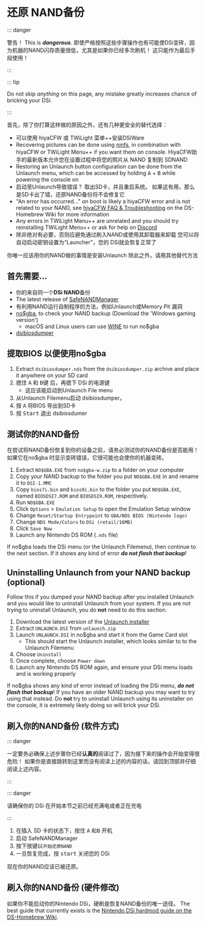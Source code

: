 # 还原 NAND备份

::: danger

警告！ This is _**dangerous**_. 即使严格按照这些步骤操作也有可能使DSi变砖，因为机器的NAND闪存质量很低，尤其是如果你已经多次刷机！ 这只能作为最后手段使用！

:::

::: tip

Do not skip _anything_ on this page, any mistake greatly increases chance of bricking your DSi.

:::

首先，除了你打算这样做的原因之外，还有几种更安全的替代选择：

- 可以使用 hiyaCFW 或 TWiLight 菜单++安装DSiWare
- Recovering pictures can be done using [ninfs](https://github.com/ihaveamac/ninfs/releases), in combination with hiyaCFW or TWiLight Menu++ if you want them on console. HiyaCFW助手的最新版本允许您在设置过程中将您的照片从 NAND 复制到 SDNAND
- Restoring an Unlaunch button configuration can be done from the Unlaunch menu, which can be accessed by holding <kbd class="face">A</kbd> + <kbd class="face">B</kbd> while powering the console on
- 启动至Unlaunch导致错误？ 取出SD卡，并且重启系统。 如果这有用，那么是SD卡出了错，还原NAND备份将不会修复它
- "An error has occurred..." on boot is likely a hiyaCFW error and is not related to your NAND, see [hiyaCFW FAQ & Troubleshooting](https://wiki.ds-homebrew.com/hiyacfw/faq) on the DS-Homebrew Wiki for more information
- Any errors in TWiLight Menu++ are unrelated and you should try reinstalling TWiLight Menu++ or ask for help on [Discord](https://ds-homebrew.com/discord)
- 除非绝对有必要，否则应避免通过刷入NAND或使用其卸载器来卸载 您可以将自动启动密钥设置为“Launcher”，您的 DSi就会恢复正常了

你唯一应该用你的NAND做的事情是安装Unlaunch 除此之外，请用其他替代方法

## 首先需要…

- 你的来自同一个**DSi NAND**备份
- The latest release of [SafeNANDManager](https://github.com/DS-Homebrew/SafeNANDManager/releases/latest/download/SafeNANDManager.nds)
- 有利用NAND运行自制程序的方法，例如Unlaunch或Memory Pit 漏洞
- [no$gba](https://problemkaputt.de/gba.htm), to check your NAND backup (Download the 'Windows gaming version')
  - macOS and Linux users can use [WINE](https://winehq.org) to run no$gba
- [dsibiosdumper](https://melonds.kuribo64.net/downloads/dsibiosdumper.7z)

## 提取BIOS 以便使用no$gba

1. Extract `dsibiosdumper.nds` from the `dsibiosdumper.zip` archive and place it anywhere on your SD card
2. 摁住 <kbd class="face">A</kbd> 和 <kbd class="face">B</kbd>键 后，再摁下 DSi 的电源键
   - 这应该能启动到Unlaunch File menu
3. 从Unlaunch Filemenu启动 dsibiosdumper。
4. 按 <kbd class="face">A</kbd> 将BIOS 导出到SD卡
5. 按 <kbd>Start</kbd> 退出 dsibiosdumer

## 测试你的NAND备份

在尝试将NAND备份恢复到你的设备之前，请务必测试你的NAND备份是否能用！ 如果它在no$gba 时显示变砖错误，它很可能也会使你的机器变砖。

1. Extract `NO$GBA.EXE` from `no$gba-w.zip` to a folder on your computer
2. Copy your NAND backup to the folder you put `NO$GBA.EXE` in and rename it to `DSI-1.MMC`
3. Copy `bios7i.bin` and `bios9i.bin` to the folder you put `NO$GBA.EXE`, named `BIOSDSI7.ROM` and `BIOSDSI9.ROM`, respectively.
4. Run `NO$GBA.EXE`
5. Click `Options` > `Emulation Setup` to open the Emulation Setup window
6. Change `Reset/Startup Entrypoint` to `GBA/NDS BIOS (Nintendo logo)`
7. Change `NDS Mode/Colors` to `DSi (retail/16MB)`
8. Click `Save Now`
9. Launch any Nintendo DS ROM (`.nds` file)

If no$gba loads the DSi menu (or the Unlaunch Filemenu), then continue to the next section. If it shows any kind of error _**do not flash that backup**_!

## Uninstalling Unlaunch from your NAND backup (optional)

Follow this if you dumped your NAND backup after you installed Unlaunch and you would like to uninstall Unlaunch from your system. If you are not trying to uninstall Unlaunch, you do **not** need to do this section.

1. Download the latest version of the [Unlaunch installer](https://problemkaputt.de/unlaunch.zip)
2. Extract `UNLAUNCH.DSI` from `unlaunch.zip`
3. Launch `UNLAUNCH.DSI` in no$gba and start it from the Game Card slot
   - This should start the Unlaunch installer, which looks similar to to the Unlaunch Filemenu
4. Choose `Uninstall`
5. Once complete, choose `Power down`
6. Launch any Nintendo DS ROM again, and ensure your DSi menu loads and is working properly

If no$gba shows any kind of error instead of loading the DSi menu, _**do not flash that backup**_! If you have an older NAND backup you may want to try using that instead. Do **not** try to uninstall Unlaunch using its uninstaller on the console, it is extremely likely doing so will brick your DSi.

## 刷入你的NAND备份 (软件方式)

::: danger

一定要务必确保上述步骤你已经**认真的**阅读过了，因为接下来的操作会开始变得很危险！ 如果你是直接跳转到这里而没有阅读上述的内容的话，请回到顶部并仔细阅读上述内容。

:::

::: danger

请确保你的 DSi 在开始本节之前已经充满电或者正在充电

:::

1. 在插入 SD 卡的状态下，按住 <kbd class="face">A</kbd> 和<kbd class="face">B</kbd> 开机
2. 启动 SafeNANDManager
3. 按下按键以`开始还原NAND`
4. 一旦恢复完成，按 <kbd>start</kbd> 关闭您的 DSi

现在你的NAND应该已被还原。

## 刷入你的NAND备份 (硬件修改)

如果你不能启动你的Nintendo DSi，硬刷是恢复NAND备份的唯一途径。 The best guide that currently exists is the [Nintendo DSi hardmod guide on the DS-Homebrew Wiki](https://wiki.ds-homebrew.com/ds-index/hardmod#nintendo-dsi).
